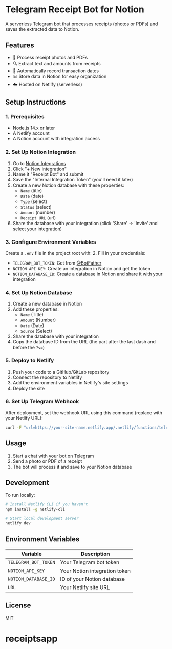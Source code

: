 # Telegram Receipt Bot for Notion

A serverless Telegram bot that processes receipts (photos or PDFs) and saves the extracted data to Notion.

## Features

- 📸 Process receipt photos and PDFs
- 🔍 Extract text and amounts from receipts
- 📅 Automatically record transaction dates
- 📊 Store data in Notion for easy organization
- ☁️ Hosted on Netlify (serverless)

## Setup Instructions

### 1. Prerequisites

- Node.js 14.x or later
- A Netlify account
- A Notion account with integration access

### 2. Set Up Notion Integration

1. Go to [Notion Integrations](https://www.notion.so/my-integrations)
2. Click "+ New integration"
3. Name it "Receipt Bot" and submit
4. Save the "Internal Integration Token" (you'll need it later)
5. Create a new Notion database with these properties:
   - `Name` (title)
   - `Date` (date)
   - `Type` (select)
   - `Status` (select)
   - `Amount` (number)
   - `Receipt URL` (url)
6. Share the database with your integration (click 'Share' → 'Invite' and select your integration)

### 3. Configure Environment Variables

Create a `.env` file in the project root with:
2. Fill in your credentials:
   - `TELEGRAM_BOT_TOKEN`: Get from [@BotFather](https://t.me/botfather)
   - `NOTION_API_KEY`: Create an integration in Notion and get the token
   - `NOTION_DATABASE_ID`: Create a database in Notion and share it with your integration

### 4. Set Up Notion Database

1. Create a new database in Notion
2. Add these properties:
   - `Name` (Title)
   - `Amount` (Number)
   - `Date` (Date)
   - `Source` (Select)
3. Share the database with your integration
4. Copy the database ID from the URL (the part after the last dash and before the `?v=`)

### 5. Deploy to Netlify

1. Push your code to a GitHub/GitLab repository
2. Connect the repository to Netlify
3. Add the environment variables in Netlify's site settings
4. Deploy the site

### 6. Set Up Telegram Webhook

After deployment, set the webhook URL using this command (replace with your Netlify URL):

```bash
curl -F "url=https://your-site-name.netlify.app/.netlify/functions/telegram-webhook" https://api.telegram.org/bot<TELEGRAM_BOT_TOKEN>/setWebhook
```

## Usage

1. Start a chat with your bot on Telegram
2. Send a photo or PDF of a receipt
3. The bot will process it and save to your Notion database

## Development

To run locally:

```bash
# Install Netlify CLI if you haven't
npm install -g netlify-cli

# Start local development server
netlify dev
```

## Environment Variables

| Variable | Description |
|----------|-------------|
| `TELEGRAM_BOT_TOKEN` | Your Telegram bot token |
| `NOTION_API_KEY` | Your Notion integration token |
| `NOTION_DATABASE_ID` | ID of your Notion database |
| `URL` | Your Netlify site URL |

## License

MIT
# receiptsapp
